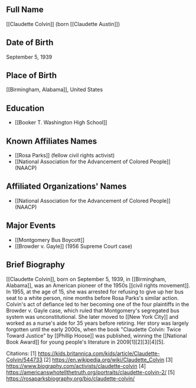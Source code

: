 ## Full Name
[[Claudette Colvin]] (born [[Claudette Austin]])

## Date of Birth
September 5, 1939

## Place of Birth
[[Birmingham, Alabama]], United States

## Education
- [[Booker T. Washington High School]]

## Known Affiliates Names
- [[Rosa Parks]] (fellow civil rights activist)
- [[National Association for the Advancement of Colored People]] (NAACP)

## Affiliated Organizations' Names
- [[National Association for the Advancement of Colored People]] (NAACP)

## Major Events
- [[Montgomery Bus Boycott]]
- [[Browder v. Gayle]] (1956 Supreme Court case)

## Brief Biography
[[Claudette Colvin]], born on September 5, 1939, in [[Birmingham, Alabama]], was an American pioneer of the 1950s [[civil rights movement]]. In 1955, at the age of 15, she was arrested for refusing to give up her bus seat to a white person, nine months before Rosa Parks's similar action. Colvin's act of defiance led to her becoming one of the four plaintiffs in the Browder v. Gayle case, which ruled that Montgomery's segregated bus system was unconstitutional. She later moved to [[New York City]] and worked as a nurse's aide for 35 years before retiring. Her story was largely forgotten until the early 2000s, when the book "Claudette Colvin: Twice Toward Justice" by [[Phillip Hoose]] was published, winning the [[National Book Award]] for young people's literature in 2009[1][2][3][4][5].

Citations:
[1] https://kids.britannica.com/kids/article/Claudette-Colvin/544733
[2] https://en.wikipedia.org/wiki/Claudette_Colvin
[3] https://www.biography.com/activists/claudette-colvin
[4] https://americanswhotellthetruth.org/portraits/claudette-colvin-2/
[5] https://rosaparksbiography.org/bio/claudette-colvin/